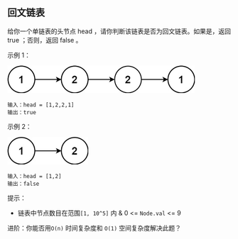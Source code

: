 ## 回文链表

给你一个单链表的头节点 head ，请你判断该链表是否为回文链表。如果是，返回 true ；否则，返回 false 。


示例 1：

![img.png](../images/234.palindrome-linked-list.png)

```
输入：head = [1,2,2,1]
输出：true
```

示例 2：

![img.png](../images/234.palindrome-linked-list_1.png)

```
输入：head = [1,2]
输出：false
```

提示：

* 链表中节点数目在范围`[1, 10^5]` 内
& 0 <= `Node.val` <= 9


进阶：你能否用`O(n)` 时间复杂度和 `O(1)` 空间复杂度解决此题？